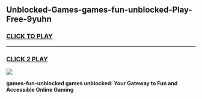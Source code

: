 
## Unblocked-Games-games-fun-unblocked-Play-Free-9yuhn
<h3>
<a href="https://premium76.site?title=games-fun-unblocked&ref=12A">CLICK TO PLAY</a></h3>
<hr>

<h3>
<a href="https://premium76.site?title=games-fun-unblocked&ref=12A">CLICK 2 PLAY</a>
  
</h3>

<a href="https://premium76.site?title=games-fun-unblocked&ref=12A"><img src="https://clearcache.store/games.png"></a>


**games-fun-unblocked games unblocked: Your Gateway to Fun and Accessible Online Gaming**
